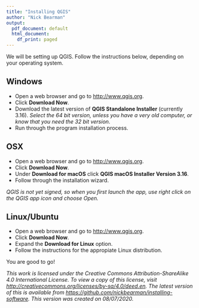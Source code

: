 ```yaml
---
title: "Installing QGIS"
author: "Nick Bearman"
output:
  pdf_document: default
  html_document:
    df_print: paged
---
```


We will be setting up QGIS. Follow the instructions below, depending on your operating system.

## Windows 

- Open a web browser and go to http://www.qgis.org.  
- Click **Download Now**.  
- Download the latest version of **QGIS Standalone Installer** (currently 3.16). *Select the 64 bit version, unless you have a very old computer, or know that you need the 32 bit version*.  
- Run through the program installation process.  

## OSX

- Open a web browser and go to http://www.qgis.org.  
- Click **Download Now**.  
- Under **Download for macOS** click **QGIS macOS Installer Version 3.16**.  
- Follow through the installation wizard.  

*QGIS is not yet signed, so when you first launch the app, use right click on the QGIS app icon and choose Open.*

## Linux/Ubuntu

- Open a web browser and go to http://www.qgis.org.  
- Click **Download Now**.  
- Expand the **Download for Linux** option.  
- Follow the instructions for the appropiate Linux distribution.  
<!-- add more to this section -->

You are good to go!

*This work is licensed under the Creative Commons Attribution-ShareAlike 4.0 International License. To view a copy of this license, visit http://creativecommons.org/licenses/by-sa/4.0/deed.en. The latest version of this is available from https://github.com/nickbearman/installing-software. This version was created on 08/07/2020.*
